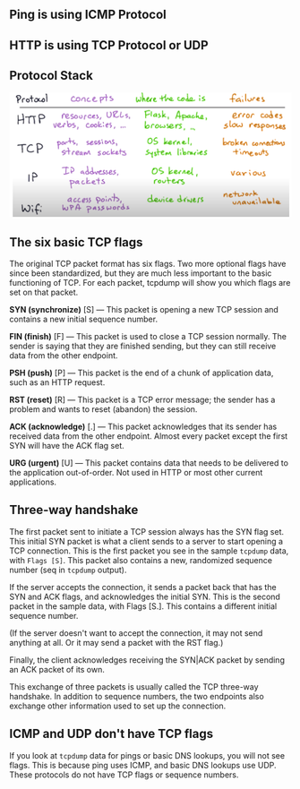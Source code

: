 ## Ping is using ICMP Protocol

## HTTP is using TCP Protocol or UDP

## Protocol Stack

<div> <img src="/section_four/images/protocol_stack.PNG" width="600" /></div>

## The six basic TCP flags

The original TCP packet format has six flags. Two more optional flags have since been standardized, but they are much less important to the basic functioning of TCP. For each packet, tcpdump will show you which flags are set on that packet.

**SYN (synchronize)** [S] — This packet is opening a new TCP session and contains a new initial sequence number.

**FIN (finish)** [F] — This packet is used to close a TCP session normally. The sender is saying that they are finished sending, but they can still receive data from the other endpoint.

**PSH (push)** [P] — This packet is the end of a chunk of application data, such as an HTTP request.

**RST (reset)** [R] — This packet is a TCP error message; the sender has a problem and wants to reset (abandon) the session.

**ACK (acknowledge)** [.] — This packet acknowledges that its sender has received data from the other endpoint. Almost every packet except the first SYN will have the ACK flag set.

**URG (urgent)** [U] — This packet contains data that needs to be delivered to the application out-of-order. Not used in HTTP or most other current applications.

## Three-way handshake

The first packet sent to initiate a TCP session always has the SYN flag set. This initial SYN packet is what a client sends to a server to start opening a TCP connection. This is the first packet you see in the sample `tcpdump` data, with `Flags [S]`. This packet also contains a new, randomized sequence number (seq in `tcpdump` output).

If the server accepts the connection, it sends a packet back that has the SYN and ACK flags, and acknowledges the initial SYN. This is the second packet in the sample data, with Flags [S.]. This contains a different initial sequence number.

(If the server doesn't want to accept the connection, it may not send anything at all. Or it may send a packet with the RST flag.)

Finally, the client acknowledges receiving the SYN|ACK packet by sending an ACK packet of its own.

This exchange of three packets is usually called the TCP three-way handshake. In addition to sequence numbers, the two endpoints also exchange other information used to set up the connection.

## ICMP and UDP don't have TCP flags

If you look at `tcpdump` data for pings or basic DNS lookups, you will not see flags. This is because ping uses ICMP, and basic DNS lookups use UDP.
These protocols do not have TCP flags or sequence numbers.
